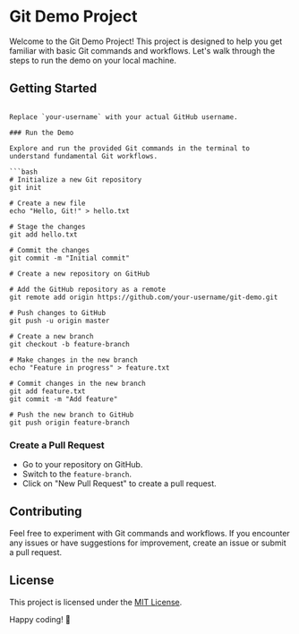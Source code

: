 # Git Demo Project

Welcome to the Git Demo Project! This project is designed to help you get familiar with basic Git commands and workflows. Let's walk through the steps to run the demo on your local machine.

## Getting Started


```

Replace `your-username` with your actual GitHub username.

### Run the Demo

Explore and run the provided Git commands in the terminal to understand fundamental Git workflows.

```bash
# Initialize a new Git repository
git init

# Create a new file
echo "Hello, Git!" > hello.txt

# Stage the changes
git add hello.txt

# Commit the changes
git commit -m "Initial commit"

# Create a new repository on GitHub

# Add the GitHub repository as a remote
git remote add origin https://github.com/your-username/git-demo.git

# Push changes to GitHub
git push -u origin master

# Create a new branch
git checkout -b feature-branch

# Make changes in the new branch
echo "Feature in progress" > feature.txt

# Commit changes in the new branch
git add feature.txt
git commit -m "Add feature"

# Push the new branch to GitHub
git push origin feature-branch
```

### Create a Pull Request

- Go to your repository on GitHub.
- Switch to the `feature-branch`.
- Click on "New Pull Request" to create a pull request.

## Contributing

Feel free to experiment with Git commands and workflows. If you encounter any issues or have suggestions for improvement, create an issue or submit a pull request.

## License

This project is licensed under the [MIT License](LICENSE).

Happy coding! 🚀
